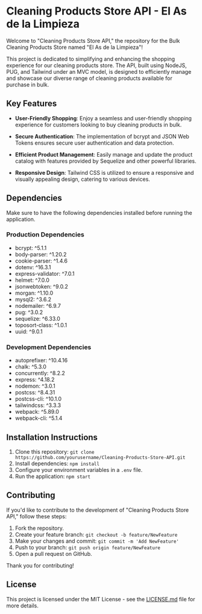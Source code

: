 # Cleaning Products Store API - El As de la Limpieza

Welcome to "Cleaning Products Store API," the repository for the Bulk Cleaning Products Store named "El As de la Limpieza"!

This project is dedicated to simplifying and enhancing the shopping experience for our cleaning products store. The API, built using NodeJS, PUG, and Tailwind under an MVC model, is designed to efficiently manage and showcase our diverse range of cleaning products available for purchase in bulk.

## Key Features

- **User-Friendly Shopping**: Enjoy a seamless and user-friendly shopping experience for customers looking to buy cleaning products in bulk.

- **Secure Authentication**: The implementation of bcrypt and JSON Web Tokens ensures secure user authentication and data protection.

- **Efficient Product Management**: Easily manage and update the product catalog with features provided by Sequelize and other powerful libraries.

- **Responsive Design**: Tailwind CSS is utilized to ensure a responsive and visually appealing design, catering to various devices.

## Dependencies

Make sure to have the following dependencies installed before running the application.

### Production Dependencies
- bcrypt: ^5.1.1
- body-parser: ^1.20.2
- cookie-parser: ^1.4.6
- dotenv: ^16.3.1
- express-validator: ^7.0.1
- helmet: ^7.0.0
- jsonwebtoken: ^9.0.2
- morgan: ^1.10.0
- mysql2: ^3.6.2
- nodemailer: ^6.9.7
- pug: ^3.0.2
- sequelize: ^6.33.0
- toposort-class: ^1.0.1
- uuid: ^9.0.1

### Development Dependencies
- autoprefixer: ^10.4.16
- chalk: ^5.3.0
- concurrently: ^8.2.2
- express: ^4.18.2
- nodemon: ^3.0.1
- postcss: ^8.4.31
- postcss-cli: ^10.1.0
- tailwindcss: ^3.3.3
- webpack: ^5.89.0
- webpack-cli: ^5.1.4

## Installation Instructions

1. Clone this repository: `git clone https://github.com/yourusername/Cleaning-Products-Store-API.git`
2. Install dependencies: `npm install`
3. Configure your environment variables in a `.env` file.
4. Run the application: `npm start`

## Contributing

If you'd like to contribute to the development of "Cleaning Products Store API," follow these steps:

1. Fork the repository.
2. Create your feature branch: `git checkout -b feature/NewFeature`
3. Make your changes and commit: `git commit -m 'Add NewFeature'`
4. Push to your branch: `git push origin feature/NewFeature`
5. Open a pull request on GitHub.

Thank you for contributing!

## License

This project is licensed under the MIT License - see the [LICENSE.md](LICENSE.md) file for more details.
